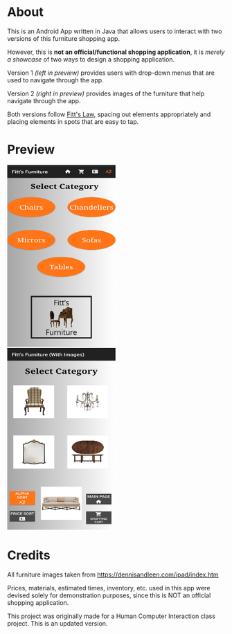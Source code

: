 # About
This is an Android App written in Java that allows users to interact with two versions of this furniture shopping app. 

However, this is **not an official/functional shopping application**, it is _merely a showcase_ of two ways to design a shopping application.

Version 1 _(left in preview)_ provides users with drop-down menus that are used to navigate through the app.

Version 2 _(right in preview)_ provides images of the furniture that help navigate through the app. 

Both versions follow [Fitt's Law](https://en.wikipedia.org/wiki/Fitts%27s_law), spacing out elements appropriately and placing elements in spots that are easy to tap.

# Preview 
<img src ="https://github.com/bryan-avila/FurnitureShopping/blob/master/app/src/main/res/ShoppingAppVer1.jpg" width="250" height="420"> $~~~~~~~~~~$ <img src="https://github.com/bryan-avila/FurnitureShopping/blob/master/app/src/main/res/ShoppingAppVer2.jpg" width="250" height="420">

# Credits
All furniture images taken from https://dennisandleen.com/ipad/index.htm

Prices, materials, estimated times, inventory, etc. used in this app were devised solely for demonstration purposes, since this is NOT an official shopping application.

This project was originally made for a Human Computer Interaction class project. This is an updated version.
